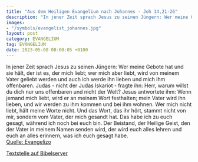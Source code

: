 ```yaml
---
title: "Aus dem Heiligen Evangelium nach Johannes - Joh 14,21-26"
description: "In jener Zeit sprach Jesus zu seinen Jüngern: Wer meine Gebote hat und sie hält, der ist es, der mich liebt; wer mich aber liebt, wird von meinem Vater geliebt werden und auch ich werde ihn lieben und mich ihm offenbaren. Judas - nicht der Judas Iskariot - fragte ihn: Herr, warum...."
images:
- "/symbols/evangelist_johannes.jpg"
layout: post
category: EVANGELIUM
tag: EVANGELIUM
date: 2023-05-08 08:00:05 +0100
---
```

In jener Zeit sprach Jesus zu seinen Jüngern: Wer meine Gebote hat und sie hält, der ist es, der mich liebt; wer mich aber liebt, wird von meinem Vater geliebt werden und auch ich werde ihn lieben und mich ihm offenbaren.
Judas - nicht der Judas Iskariot - fragte ihn: Herr, warum willst du dich nur uns offenbaren und nicht der Welt?
Jesus antwortete ihm: Wenn jemand mich liebt, wird er an meinem Wort festhalten; mein Vater wird ihn lieben, und wir werden zu ihm kommen und bei ihm wohnen.<!--more-->
Wer mich nicht liebt, hält meine Worte nicht. Und das Wort, das ihr hört, stammt nicht von mir, sondern vom Vater, der mich gesandt hat.
Das habe ich zu euch gesagt, während ich noch bei euch bin.
Der Beistand, der Heilige Geist, den der Vater in meinem Namen senden wird, der wird euch alles lehren und euch an alles erinnern, was ich euch gesagt habe.<br>
[Quelle: Evangelizo](https://evangeliumtagfuertag.org/DE/gospel)

[Textstelle auf Bibelserver](https://www.bibleserver.com/EU/Johannes14,21-26)
